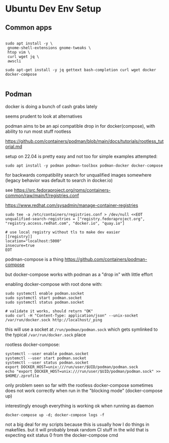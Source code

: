 # Ubuntu Dev Env Setup

## Common apps
```shell script

sudo apt install -y \
 gnome-shell-extensions gnome-tweaks \
 htop vim \
 curl wget jq \
 awscli

sudo apt-get install -y jq gettext bash-completion curl wget docker docker-compose
``` 

```shell

```

## Podman
docker is doing a bunch of cash grabs lately

seems prudent to look at alternatives

podman aims to be an api compatible drop in for docker(compose), with ability to run most stuff rootless

https://github.com/containers/podman/blob/main/docs/tutorials/rootless_tutorial.md

setup on 22.04 is pretty easy and not too for simple examples attempted:
```shell
sudo apt install -y podman podman-toolbox podman-docker docker-compose
```
for backwards compatibility search for unqualified images somewhere (legacy behavior was default to search in docker.io)

see https://src.fedoraproject.org/rpms/containers-common/raw/main/f/registries.conf

https://www.redhat.com/sysadmin/manage-container-registries
```shell
sudo tee -a /etc/containers/registries.conf > /dev/null <<EOT
unqualified-search-registries = ["registry.fedoraproject.org", "registry.access.redhat.com", "docker.io", "quay.io"]

# use local registry without tls to make dev easier
[[registry]]
location="localhost:5000"
insecure=true
EOT
```

podman-compose is a thing https://github.com/containers/podman-compose

but docker-compose works with podman as a "drop in" with little effort

enabling docker-compose with root done with:
```shell
sudo systemctl enable podman.socket
sudo systemctl start podman.socket
sudo systemctl status podman.socket

# validate it works, should return "OK"
sudo curl -H "Content-Type: application/json" --unix-socket /var/run/docker.sock http://localhost/_ping
```
this will use a socket at `/run/podman/podman.sock` which gets symlinked to the typical `/var/run/docker.sock` place 

rootless docker-compose:
```shell
systemctl --user enable podman.socket
systemctl --user start podman.socket
systemctl --user status podman.socket
export DOCKER_HOST=unix:///run/user/$UID/podman/podman.sock
echo "export DOCKER_HOST=unix:///run/user/$UID/podman/podman.sock" >> $HOME/.zprofile
```
only problem seen so far with the rootless docker-compose sometimes does not work correctly when run in the "blocking mode" (docker-compose up)

interestingly enough everything is working ok when running as daemon
```shell
docker-compose up -d; docker-compose logs -f
```

not a big deal for my scripts because this is usually how I do things in makefiles.
but it will probably break random CI stuff in the wild that is expecting exit status 0 from the docker-compose cmd
